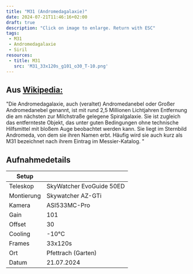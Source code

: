 ```yaml
---
title: "M31 (Andromedagalaxie)"
date: 2024-07-21T11:46:16+02:00
draft: true
description: "Click on image to enlarge. Return with ESC" 
tags:
 - M31
 - Andromedagalaxie
 - Siril
resources:
 - title: M31
   src: 'M31_33x120s_g101_o30_T-10.png'
---
```


## Aus [Wikipedia:](https://de.wikipedia.org/wiki/Andromedagalaxie)

"Die Andromedagalaxie, auch (veraltet) Andromedanebel oder Großer Andromedanebel genannt, 
ist mit rund 2,5 Millionen Lichtjahren Entfernung die am nächsten zur Milchstraße gelegene Spiralgalaxie. 
Sie ist zugleich das entfernteste Objekt, das unter guten Bedingungen ohne technische Hilfsmittel mit bloßem Auge beobachtet werden kann. 
Sie liegt im Sternbild Andromeda, von dem sie ihren Namen erbt. 
Häufig wird sie auch kurz als M31 bezeichnet nach ihrem Eintrag im Messier-Katalog. "

## Aufnahmedetails
|Setup       |                          |
|------------|--------------------------|
|Teleskop | SkyWatcher EvoGuide 50ED |
|Montierung | Skywatcher AZ-GTi |
|Kamera | ASI533MC-Pro |
|Gain | 101 |
|Offset | 30 |
|Cooling | -10°C |
|Frames | 33x120s |
|Ort | Pfettrach (Garten) |
|Datum | 21.07.2024 |
